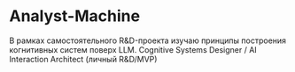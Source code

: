 # Analyst-Machine
В рамках самостоятельного R&amp;D-проекта изучаю принципы построения когнитивных систем поверх LLM.  Cognitive Systems Designer / AI Interaction Architect (личный R&amp;D/MVP)
